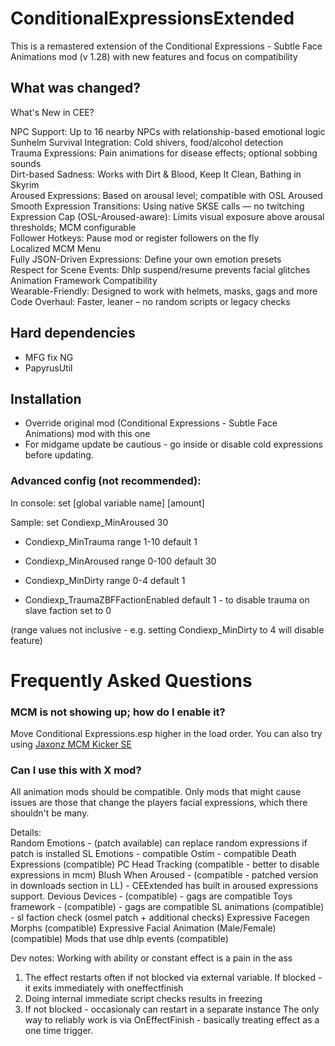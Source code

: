 # ConditionalExpressionsExtended

This is a remastered extension of the Conditional Expressions - Subtle Face Animations mod (v 1.28) with new features and focus on compatibility
 
## What was changed?

What's New in CEE?  
  
NPC Support: Up to 16 nearby NPCs with relationship-based emotional logic  
Sunhelm Survival Integration: Cold shivers, food/alcohol detection  
Trauma Expressions: Pain animations for disease effects; optional sobbing sounds  
Dirt-based Sadness: Works with Dirt & Blood, Keep It Clean, Bathing in Skyrim  
Aroused Expressions: Based on arousal level; compatible with OSL Aroused  
Smooth Expression Transitions: Using native SKSE calls — no twitching  
Expression Cap (OSL-Aroused-aware): Limits visual exposure above arousal thresholds; MCM configurable  
Follower Hotkeys: Pause mod or register followers on the fly  
Localized MCM Menu  
Fully JSON-Driven Expressions: Define your own emotion presets  
Respect for Scene Events: Dhlp suspend/resume prevents facial glitches  
Animation Framework Compatibility  
Wearable-Friendly: Designed to work with helmets, masks, gags and more  
Code Overhaul: Faster, leaner – no random scripts or legacy checks  
 
## Hard dependencies

- MFG fix NG
- PapyrusUtil
 
## Installation

- Override original mod (Conditional Expressions - Subtle Face Animations) mod with this one
- For midgame update be cautious - go inside or disable cold expressions before updating.

### Advanced config (not recommended):

In console:  set [global variable name] [amount]

Sample: set Condiexp_MinAroused 30

- Condiexp_MinTrauma range 1-10 default 1
- Condiexp_MinAroused range 0-100 default 30
- Condiexp_MinDirty range 0-4 default 1

- Condiexp_TraumaZBFFactionEnabled default 1 - to disable trauma on slave faction set to 0

(range values not inclusive - e.g. setting Condiexp_MinDirty to 4 will disable feature)


# Frequently Asked Questions

### MCM is not showing up; how do I enable it?

Move Conditional Expressions.esp higher in the load order. You can also try using [Jaxonz MCM Kicker SE](https://www.nexusmods.com/skyrimspecialedition/mods/36801?tab=description) 

### Can I use this with X mod? 

All animation mods should be compatible. Only mods that might cause issues are those that change the players facial expressions, which there shouldn't be many.

Details:  
Random Emotions - (patch available) can replace random expressions if patch is installed
SL Emotions - compatible
Ostim - compatible
Death Expressions (compatible)
PC Head Tracking (compatible - better to disable expressions in mcm)
Blush When Aroused - (compatible - patched version in downloads section in LL) -  CEExtended has built in aroused expressions support.
Devious Devices - (compatible) - gags are compatible
Toys framework - (compatible) - gags are compatible
SL animations (compatible) - sl faction check (osmel patch + additional checks) 
Expressive Facegen Morphs   (compatible)
Expressive Facial Animation (Male/Female)  (compatible)
Mods that use dhlp events (compatible) 

Dev notes:
Working with ability or constant effect is a pain in the ass
1) The effect restarts often if not blocked via external variable. If blocked - it exits immediately with oneffectfinish 
2) Doing internal immediate script checks results in freezing
3) If not blocked - occasionaly can restart in a separate instance
The only way to reliably work is via OnEffectFinish - basically treating effect as a one time trigger.